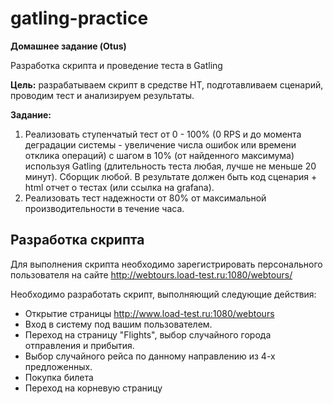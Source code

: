 # gatling-practice

**Домашнее задание (Otus)**

Разработка скрипта и проведение теста в Gatling

**Цель:** разрабатываем скрипт в средстве НТ, подготавливаем сценарий, проводим тест и анализируем результаты.

**Задание:**
1. Реализовать ступенчатый тест от 0 - 100% (0 RPS и до момента деградации системы - увеличение числа ошибок или времени отклика операций) с шагом в 10% (от найденного максимума) используя Gatling (длительность теста любая, лучше не меньше 20 минут). Сборщик любой. В результате должен быть код сценария + html отчет о тестах (или ссылка на grafana).
2. Реализовать тест надежности от 80% от максимальной производительности в течение часа.

## Разработка скрипта

Для выполнения скрипта необходимо зарегистрировать персонального пользователя на сайте
http://webtours.load-test.ru:1080/webtours/

Необходимо разработать скрипт, выполняющий следующие действия:

- Открытие страницы http://www.load-test.ru:1080/webtours
- Вход в систему под вашим пользователем.
- Переход на страницу "Flights", выбор случайного города отправления и прибытия.
- Выбор случайного рейса по данному направлению из 4-х предложенных.
- Покупка билета
- Переход на корневую страницу